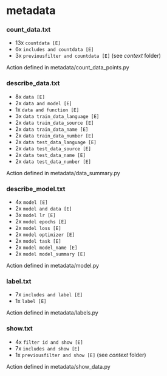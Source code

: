 # metadata
### count_data.txt
* 13x `countdata [E]`
* 6x `includes and countdata [E]`
* 3x `previousfilter and countdata [E]` (see *context* folder)

Action defined in metadata/count_data_points.py

### describe_data.txt
* 8x `data [E]`
* 2x `data and model [E]`
* 1x `data and function [E]`
* 3x `data train_data_language [E]`
* 2x `data train_data_source [E]`
* 2x `data train_data_name [E]`
* 2x `data train_data_number [E]`
* 2x `data test_data_language [E]`
* 2x `data test_data_source [E]`
* 2x `data test_data_name [E]`
* 2x `data test_data_number [E]`

Action defined in metadata/data_summary.py

### describe_model.txt
* 4x `model [E]`
* 2x `model and data [E]`
* 3x `model lr [E]`
* 2x `model epochs [E]`
* 2x `model loss [E]`
* 2x `model optimizer [E]`
* 2x `model task [E]`
* 2x `model model_name [E]`
* 2x `model model_summary [E]`

Action defined in metadata/model.py

### label.txt
* 7x `includes and label [E]`
* 1x `label [E]`

Action defined in metadata/labels.py

### show.txt
* 4x `filter id and show [E]`
* 7x `includes and show [E]`
* 1x `previousfilter and show [E]` (see *context* folder)

Action defined in metadata/show_data.py 
